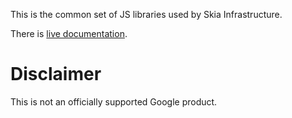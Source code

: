 This is the common set of JS libraries used by Skia Infrastructure.


There is [live documentation](https://jsdoc.skia.org).

Disclaimer
==========

This is not an officially supported Google product.